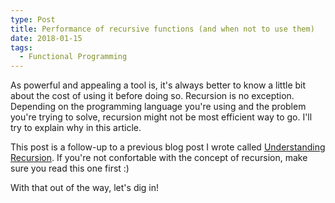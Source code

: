 ```yaml
---
type: Post
title: Performance of recursive functions (and when not to use them)
date: 2018-01-15
tags:
  - Functional Programming
---
```

As powerful and appealing a tool is, it's always better to know a little bit about the cost of using it before doing so.
Recursion is no exception. Depending on the programming language you're using and the problem you're trying to solve, recursion
might not be most efficient way to go. I'll try to explain why in this article.

This post is a follow-up to a previous blog post I wrote called [Understanding Recursion](/blog/what-is-recursion). If you're not
confortable with the concept of recursion, make sure you read this one first :) 

With that out of the way, let's dig in!
